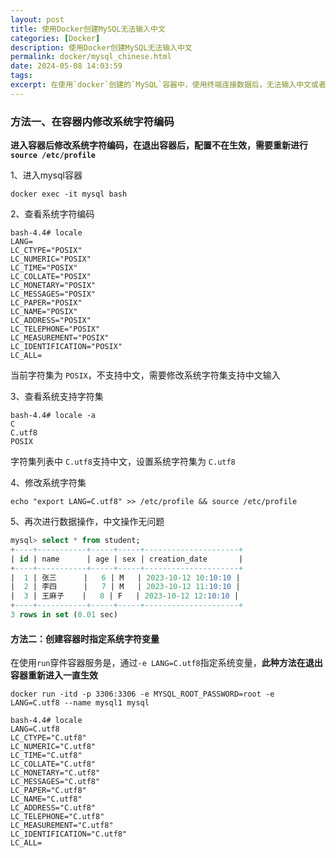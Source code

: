 ```yaml
---
layout: post
title: 使用Docker创建MySQL无法输入中文
categories: [Docker]
description: 使用Docker创建MySQL无法输入中文
permalink: docker/mysql_chinese.html
date: 2024-05-08 14:03:59
tags:
excerpt: 在使用`docker`创建的`MySQL`容器中，使用终端连接数据后，无法输入中文或者中文查询结果为问号，本文介绍两种方式处理中文问题，方法一在重新进入容器后会失效，需要手工再次执行`source /etc/profile`，方法二永久生效。
---
```


### 方法一、在容器内修改系统字符编码

**进入容器后修改系统字符编码，在退出容器后，配置不在生效，需要重新进行 `source /etc/profile`**

1、进入mysql容器

```shell
docker exec -it mysql bash
```



2、查看系统字符编码

```shell
bash-4.4# locale
LANG=
LC_CTYPE="POSIX"
LC_NUMERIC="POSIX"
LC_TIME="POSIX"
LC_COLLATE="POSIX"
LC_MONETARY="POSIX"
LC_MESSAGES="POSIX"
LC_PAPER="POSIX"
LC_NAME="POSIX"
LC_ADDRESS="POSIX"
LC_TELEPHONE="POSIX"
LC_MEASUREMENT="POSIX"
LC_IDENTIFICATION="POSIX"
LC_ALL=
```

当前字符集为 `POSIX`，不支持中文，需要修改系统字符集支持中文输入



3、查看系统支持字符集

```shell
bash-4.4# locale -a
C
C.utf8
POSIX
```

字符集列表中 `C.utf8`支持中文，设置系统字符集为 `C.utf8`



4、修改系统字符集

```shell
echo "export LANG=C.utf8" >> /etc/profile && source /etc/profile
```



5、再次进行数据操作，中文操作无问题

```sql
mysql> select * from student;
+----+-----------+-----+-----+---------------------+
| id | name      | age | sex | creation_date       |
+----+-----------+-----+-----+---------------------+
|  1 | 张三      |   6 | M   | 2023-10-12 10:10:10 |
|  2 | 李四      |   7 | M   | 2023-10-12 11:10:10 |
|  3 | 王麻子    |   8 | F   | 2023-10-12 12:10:10 |
+----+-----------+-----+-----+---------------------+
3 rows in set (0.01 sec)

```



#### 方法二：创建容器时指定系统字符变量

在使用`run`穿件容器服务是，通过`-e LANG=C.utf8`指定系统变量，**此种方法在退出容器重新进入一直生效**

```shell
docker run -itd -p 3306:3306 -e MYSQL_ROOT_PASSWORD=root -e LANG=C.utf8 --name mysql1 mysql
```

```shell
bash-4.4# locale
LANG=C.utf8
LC_CTYPE="C.utf8"
LC_NUMERIC="C.utf8"
LC_TIME="C.utf8"
LC_COLLATE="C.utf8"
LC_MONETARY="C.utf8"
LC_MESSAGES="C.utf8"
LC_PAPER="C.utf8"
LC_NAME="C.utf8"
LC_ADDRESS="C.utf8"
LC_TELEPHONE="C.utf8"
LC_MEASUREMENT="C.utf8"
LC_IDENTIFICATION="C.utf8"
LC_ALL=
```

